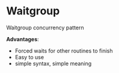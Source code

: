 # Waitgroup
Waitgroup concurrency pattern

**Advantages**:
* Forced waits for other routines to finish
* Easy to use
* simple syntax, simple meaning